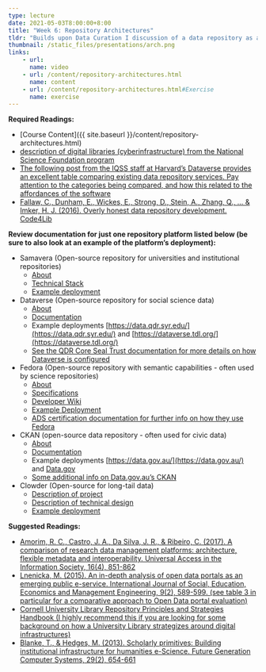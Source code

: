 ```yaml
---
type: lecture
date: 2021-05-03T8:00:00+8:00
title: "Week 6: Repository Architectures"
tldr: "Builds upon Data Curation I discussion of a data repository as a layered architecture for curation."
thumbnail: /static_files/presentations/arch.png
links: 
    - url: 
      name: video
    - url: /content/repository-architectures.html
      name: content
    - url: /content/repository-architectures.html#Exercise
      name: exercise
---
```

**Required Readings:**
- [Course Content]({{ site.baseurl }}/content/repository-architectures.html)
- [description of digital libraries (cyberinfrastructure) from the National Science Foundation program](https://web.archive.org/web/20190207233414/https://www.nsf.gov/news/special_reports/cyber/digitallibraries.jsp)
- [The following post from the IQSS staff at Harvard’s Dataverse provides an excellent table comparing existing data repository services. Pay attention to the categories being compared, and how this related to the affordances of the software](https://dataverse.org/blog/comparative-review-various-data-repositories)
- [Fallaw, C., Dunham, E., Wickes, E., Strong, D., Stein, A., Zhang, Q., … & Imker, H. J. (2016). Overly honest data repository development. Code4Lib](https://journal.code4lib.org/articles/11980)

**Review documentation for just one repository platform listed below (be sure to also look at an example of the platform’s deployment):**
- Samavera (Open-source repository for universities and institutional repositories)
    - [About](https://samvera.org/samvera-open-source-repository-framework/)
    - [Technical Stack](https://samvera.org/samvera-open-source-repository-framework/technology-stack/)
    - [Example deployment](https://digital.sciencehistory.org/)
- Dataverse (Open-source repository for social science data)
    - [About](https://dataverse.org/about)
    - [Documentation](http://guides.dataverse.org/en/latest/)
    - Example deployments [https://data.qdr.syr.edu/](https://data.qdr.syr.edu/) and [https://dataverse.tdl.org/](https://dataverse.tdl.org/)
    - [See the QDR Core Seal Trust documentation for more details on how Dataverse is configured](https://www.coretrustseal.org/wp-content/uploads/2018/11/Qualitative-Data-Repository.pdf)
- Fedora (Open-source repository with semantic capabilities - often used by science repositories)
    - [About](https://duraspace.org/fedora/about/)
    - [Specifications](https://duraspace.org/fedora/resources/technical-specifications/)
    - [Developer Wiki](https://wiki.duraspace.org/display/FF)
    - [Example Deployment](https://archaeologydataservice.ac.uk/)
    - [ADS certification documentation for further info on how they use Fedora](https://assessment.datasealofapproval.org/assessment_96/seal/html/)
- CKAN (open-source data repository - often used for civic data)
    - [About](https://ckan.org/)
    - [Documentation](https://docs.ckan.org/en/latest/sysadmin-guide.html)
    - Example deployments [https://data.gov.au/](https://data.gov.au/) and [Data.gov](https://data.gov)
    - [Some additional info on Data.gov.au’s CKAN](https://ckan.org/portfolio/data-gov-au/)
- Clowder (Open-source for long-tail data)
    - [Description of project](https://clowder.ncsa.illinois.edu/)
    - [Description of technical design](https://dl.acm.org/citation.cfm?id=3219159)
    - [Example deployment](http://criticalzone.org/iml/)
  
**Suggested Readings:**
- [Amorim, R. C., Castro, J. A., Da Silva, J. R., & Ribeiro, C. (2017). A comparison of research data management platforms: architecture, flexible metadata and interoperability. Universal Access in the Information Society, 16(4), 851-862](https://repositorio-aberto.up.pt/bitstream/10216/111537/2/229906.pdf)
- [Lnenicka, M. (2015). An in-depth analysis of open data portals as an emerging public e-service. International Journal of Social, Education, Economics and Management Engineering, 9(2), 589-599. (see table 3 in particular for a comparative approach to Open Data portal evaluation)](https://pdfs.semanticscholar.org/f83e/e7fa439fb9011ff064a90a42a2c2f1fb43b4.pdf)
- [Cornell University Library Repository Principles and Strategies Handbook (I highly recommend this if you are looking for some background on how a University Library strategizes around digital infrastructures)](https://confluence.cornell.edu/display/culpublic/Cornell+University+Library+Repository+Principles+and+Strategies+Handbook)
- [Blanke, T., & Hedges, M. (2013). Scholarly primitives: Building institutional infrastructure for humanities e-Science. Future Generation Computer Systems, 29(2), 654-661](https://www.sciencedirect.com/science/article/pii/S0167739X11001178)


